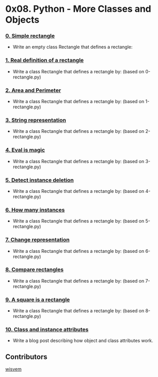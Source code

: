 # 0x08. Python - More Classes and Objects

### [0. Simple rectangle](./0-rectangle.py)
- Write an empty class Rectangle that defines a rectangle:
### [1. Real definition of a rectangle](./1-rectangle.py)
- Write a class Rectangle that defines a rectangle by: (based on 0-rectangle.py)
### [2. Area and Perimeter](./2-rectangle.py)
- Write a class Rectangle that defines a rectangle by: (based on 1-rectangle.py)
### [3. String representation](./3-rectangle.py)
- Write a class Rectangle that defines a rectangle by: (based on 2-rectangle.py)
### [4. Eval is magic](./4-rectangle.py)
- Write a class Rectangle that defines a rectangle by: (based on 3-rectangle.py)
### [5. Detect instance deletion](./5-rectangle.py)
- Write a class Rectangle that defines a rectangle by: (based on 4-rectangle.py)
### [6. How many instances](./6-rectangle.py)
- Write a class Rectangle that defines a rectangle by: (based on 5-rectangle.py)
### [7. Change representation](./7-rectangle.py)
- Write a class Rectangle that defines a rectangle by: (based on 6-rectangle.py)
### [8. Compare rectangles](./8-rectangle.py)
- Write a class Rectangle that defines a rectangle by: (based on 7-rectangle.py)
### [9. A square is a rectangle](./9-rectangle.py)
- Write a class Rectangle that defines a rectangle by: (based on 8-rectangle.py)
### [10. Class and instance attributes](./101-nqueens.py)
- Write a blog post describing how object and class attributes work.

## Contributors
[wisvem](https://github.com/wisvem)